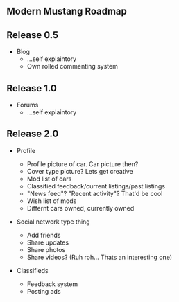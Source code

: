 Modern Mustang Roadmap
-

## Release 0.5

* Blog
  * ...self explaintory
  * Own rolled commenting system

## Release 1.0  

* Forums
  * ...self explaintory 

## Release 2.0 
 
* Profile
  * Profile picture of car. Car picture then?
  * Cover type picture? Lets get creative
  * Mod list of cars
  * Classified feedback/current listings/past listings
  * "News feed"? "Recent activity"? That'd be cool
  * Wish list of mods
  * Differnt cars owned, currently owned
  
* Social network type thing
  * Add friends
  * Share updates
  * Share photos
  * Share videos? (Ruh roh... Thats an interesting one)
  
* Classifieds
  * Feedback system
  * Posting ads
  
